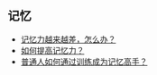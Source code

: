 ## 记忆

- [记忆力越来越差，怎么办？](http://mp.weixin.qq.com/s?__biz=MzAxNTY0NjEzNg==&mid=2247485543&idx=1&sn=cc3a07fba1d571cb51392d0702b6020f&scene=0#wechat_redirect)
- [如何提高记忆力？](http://mp.weixin.qq.com/s?__biz=MzAxNTY0NjEzNg==&mid=2247485836&idx=1&sn=09376e6d1f81d3e1085c40431ddad53d&chksm=9b81a55bacf62c4d70ff7a3aacac109f2ab53c3d5a71aa8af7578e80592b21233706c05c9318&scene=4)
- [普通人如何通过训练成为记忆高手？](http://mp.weixin.qq.com/s?__biz=MzAxNTY0NjEzNg==&mid=2247484095&idx=1&sn=d2b328ab6a3eb2922f2e309722a66354&chksm=9b81ae68acf6277ee6d0d3fada8c3648deb3d120ce320a16072227fcc9b897a5f9f744224929&scene=4)

